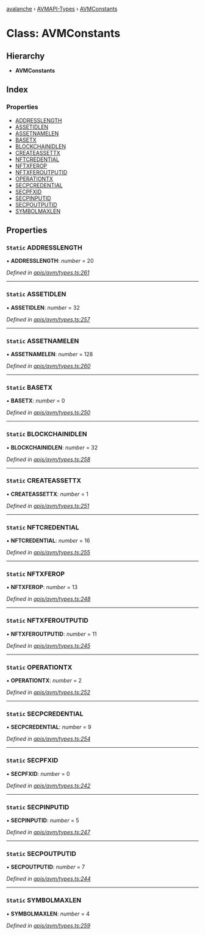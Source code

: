 [avalanche](../README.md) › [AVMAPI-Types](../modules/avmapi_types.md) › [AVMConstants](avmapi_types.avmconstants.md)

# Class: AVMConstants

## Hierarchy

* **AVMConstants**

## Index

### Properties

* [ADDRESSLENGTH](avmapi_types.avmconstants.md#static-addresslength)
* [ASSETIDLEN](avmapi_types.avmconstants.md#static-assetidlen)
* [ASSETNAMELEN](avmapi_types.avmconstants.md#static-assetnamelen)
* [BASETX](avmapi_types.avmconstants.md#static-basetx)
* [BLOCKCHAINIDLEN](avmapi_types.avmconstants.md#static-blockchainidlen)
* [CREATEASSETTX](avmapi_types.avmconstants.md#static-createassettx)
* [NFTCREDENTIAL](avmapi_types.avmconstants.md#static-nftcredential)
* [NFTXFEROP](avmapi_types.avmconstants.md#static-nftxferop)
* [NFTXFEROUTPUTID](avmapi_types.avmconstants.md#static-nftxferoutputid)
* [OPERATIONTX](avmapi_types.avmconstants.md#static-operationtx)
* [SECPCREDENTIAL](avmapi_types.avmconstants.md#static-secpcredential)
* [SECPFXID](avmapi_types.avmconstants.md#static-secpfxid)
* [SECPINPUTID](avmapi_types.avmconstants.md#static-secpinputid)
* [SECPOUTPUTID](avmapi_types.avmconstants.md#static-secpoutputid)
* [SYMBOLMAXLEN](avmapi_types.avmconstants.md#static-symbolmaxlen)

## Properties

### `Static` ADDRESSLENGTH

▪ **ADDRESSLENGTH**: *number* = 20

*Defined in [apis/avm/types.ts:261](https://github.com/ava-labs/avalanche.js/blob/c723742/src/apis/avm/types.ts#L261)*

___

### `Static` ASSETIDLEN

▪ **ASSETIDLEN**: *number* = 32

*Defined in [apis/avm/types.ts:257](https://github.com/ava-labs/avalanche.js/blob/c723742/src/apis/avm/types.ts#L257)*

___

### `Static` ASSETNAMELEN

▪ **ASSETNAMELEN**: *number* = 128

*Defined in [apis/avm/types.ts:260](https://github.com/ava-labs/avalanche.js/blob/c723742/src/apis/avm/types.ts#L260)*

___

### `Static` BASETX

▪ **BASETX**: *number* = 0

*Defined in [apis/avm/types.ts:250](https://github.com/ava-labs/avalanche.js/blob/c723742/src/apis/avm/types.ts#L250)*

___

### `Static` BLOCKCHAINIDLEN

▪ **BLOCKCHAINIDLEN**: *number* = 32

*Defined in [apis/avm/types.ts:258](https://github.com/ava-labs/avalanche.js/blob/c723742/src/apis/avm/types.ts#L258)*

___

### `Static` CREATEASSETTX

▪ **CREATEASSETTX**: *number* = 1

*Defined in [apis/avm/types.ts:251](https://github.com/ava-labs/avalanche.js/blob/c723742/src/apis/avm/types.ts#L251)*

___

### `Static` NFTCREDENTIAL

▪ **NFTCREDENTIAL**: *number* = 16

*Defined in [apis/avm/types.ts:255](https://github.com/ava-labs/avalanche.js/blob/c723742/src/apis/avm/types.ts#L255)*

___

### `Static` NFTXFEROP

▪ **NFTXFEROP**: *number* = 13

*Defined in [apis/avm/types.ts:248](https://github.com/ava-labs/avalanche.js/blob/c723742/src/apis/avm/types.ts#L248)*

___

### `Static` NFTXFEROUTPUTID

▪ **NFTXFEROUTPUTID**: *number* = 11

*Defined in [apis/avm/types.ts:245](https://github.com/ava-labs/avalanche.js/blob/c723742/src/apis/avm/types.ts#L245)*

___

### `Static` OPERATIONTX

▪ **OPERATIONTX**: *number* = 2

*Defined in [apis/avm/types.ts:252](https://github.com/ava-labs/avalanche.js/blob/c723742/src/apis/avm/types.ts#L252)*

___

### `Static` SECPCREDENTIAL

▪ **SECPCREDENTIAL**: *number* = 9

*Defined in [apis/avm/types.ts:254](https://github.com/ava-labs/avalanche.js/blob/c723742/src/apis/avm/types.ts#L254)*

___

### `Static` SECPFXID

▪ **SECPFXID**: *number* = 0

*Defined in [apis/avm/types.ts:242](https://github.com/ava-labs/avalanche.js/blob/c723742/src/apis/avm/types.ts#L242)*

___

### `Static` SECPINPUTID

▪ **SECPINPUTID**: *number* = 5

*Defined in [apis/avm/types.ts:247](https://github.com/ava-labs/avalanche.js/blob/c723742/src/apis/avm/types.ts#L247)*

___

### `Static` SECPOUTPUTID

▪ **SECPOUTPUTID**: *number* = 7

*Defined in [apis/avm/types.ts:244](https://github.com/ava-labs/avalanche.js/blob/c723742/src/apis/avm/types.ts#L244)*

___

### `Static` SYMBOLMAXLEN

▪ **SYMBOLMAXLEN**: *number* = 4

*Defined in [apis/avm/types.ts:259](https://github.com/ava-labs/avalanche.js/blob/c723742/src/apis/avm/types.ts#L259)*
